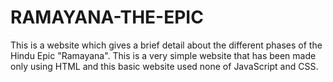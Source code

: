 # RAMAYANA-THE-EPIC
This is  a website which gives a brief detail about the different phases of the Hindu Epic "Ramayana". This is a very simple website that has been made only using HTML and this basic website used none of JavaScript and CSS.
